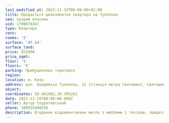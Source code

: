 ```yaml
---
last_modified_at: 2023-11-15T00:00:00+02:00
title: Продається двокімнатна квартира на Туполєва
seo: продаж власник
uid: 1700078347
type: Квартира
rent:
rooms: '2'
surface: '47.14'
surface_land:
price: $52000
price_sqmt:
floor: '5'
floors: '5'
parking: Прибудинкова територія
region:
location: м. Київ
address: вул. Академіка Туполєва, 11 (станція метро Святошин), Святошинський район
object:
coordinates: 50.481982,30.395262
date: 2023-11-15T00:00:00.000Z
seller: Артур Скуратовський
phone: 380935498256
description: Вторинне відремонтоване житло з меблями і техікою, придатне для проживання
---
```

